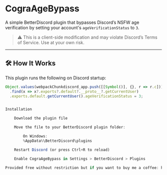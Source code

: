 # CograAgeBypass

A simple BetterDiscord plugin that bypasses Discord’s NSFW age verification by setting your account's `ageVerificationStatus` to `3`.

> ⚠️ This is a client-side modification and may violate Discord’s Terms of Service. Use at your own risk.

---

## 🛠 How It Works

This plugin runs the following on Discord startup:

```js
Object.values(webpackChunkdiscord_app.push([[Symbol()], {}, r => r.c]))
  .find(x => x?.exports?.default?.__proto__?.getCurrentUser)
  .exports.default.getCurrentUser().ageVerificationStatus = 3;


Installation

    Download the plugin file

    Move the file to your BetterDiscord plugin folder:

        On Windows:
        %AppData%\BetterDiscord\plugins

    Restart Discord (or press Ctrl+R to reload)

    Enable CograAgeBypass in Settings > BetterDiscord > Plugins

Provided free without restriction but if you want to buy me a coffee: https://coff.ee/cogra
